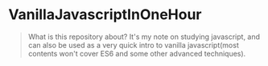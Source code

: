 # VanillaJavascriptInOneHour

> What is this repository about? 
It's my note on studying javascript, and can also be used as a very quick intro to vanilla javascript(most contents won't cover ES6 and some other advanced techniques).


